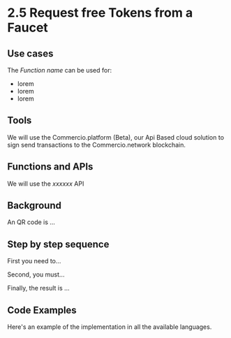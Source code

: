 # 2.5 Request free Tokens from a Faucet

## Use cases
The _Function name_ can be used for:

* lorem
* lorem
* lorem

## Tools
We will use the Commercio.platform (Beta), our Api Based cloud solution to sign send transactions to the Commercio.network blockchain.

## Functions and APIs
We will use the _xxxxxx_ API

##  Background
An QR code is ...

## Step by step sequence
First you need to...

Second, you must...

Finally, the result is ...

## Code Examples
Here's an example of the implementation in all the available languages.